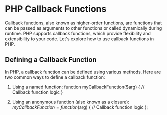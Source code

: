 # PHP Callback Functions

Callback functions, also known as higher-order functions, are functions that can be passed as arguments to other functions or called dynamically during runtime. PHP supports callback functions, which provide flexibility and extensibility to your code. Let's explore how to use callback functions in PHP.

## Defining a Callback Function

In PHP, a callback function can be defined using various methods. Here are two common ways to define a callback function:

1. Using a named function:
function myCallbackFunction($arg) {
    // Callback function logic
}

2. Using an anonymous function (also known as a closure):
$myCallbackFunction = function($arg) {
    // Callback function logic
};
